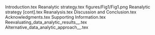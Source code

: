 Introduction.tex
Reanalytic strategy.tex
figures/Fig1/Fig1.png
Reanalytic strategy [cont].tex
Reanalysis.tex
Discussion and Conclusion.tex
Acknowledgments.tex
Supporting Information.tex
Reevaluating_data_analytic_results__.tex
Alternative_data_analytic_approach__.tex
